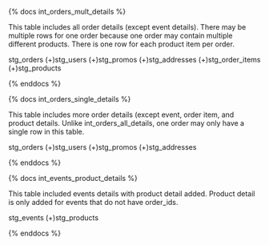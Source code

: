 {% docs int_orders_mult_details %}

This table includes all order details (except event details). There may be multiple rows for one order because one order may contain multiple different products. There is one row for each product item per order.

stg_orders (+)stg_users (+)stg_promos (+)stg_addresses (+)stg_order_items (+)stg_products

{% enddocs %}

{% docs int_orders_single_details %}

This table includes more order details (except event, order item, and product details. Unlike int_orders_all_details, one order may only have a single row in this table.

stg_orders (+)stg_users (+)stg_promos (+)stg_addresses

{% enddocs %}

{% docs int_events_product_details %}

This table included events details with product detail added. Product detail is only added for events that do not have order_ids. 

stg_events (+)stg_products

{% enddocs %}